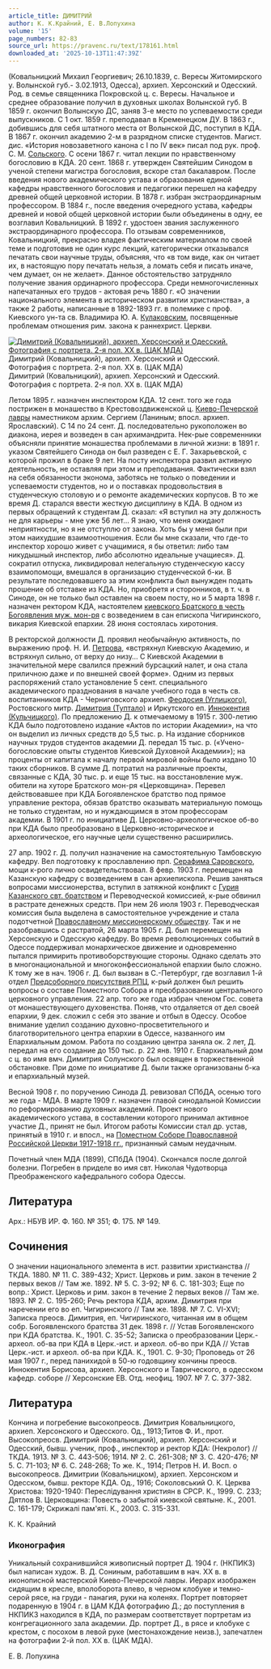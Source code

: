 ```yaml
---
article_title: ДИМИТРИЙ
author: К. К.Крайний, Е. В.Лопухина
volume: '15'
page_numbers: 82-83
source_url: https://pravenc.ru/text/178161.html
downloaded_at: '2025-10-13T11:47:39Z'
---
```


(Ковальницкий Михаил Георгиевич; 26.10.1839, с. Вересы Житомирского у. Волынской губ.- 3.02.1913, Одесса), архиеп. Херсонский и Одесский. Род. в семье священника Покровской ц. с. Вересы. Начальное и среднее образование получил в духовных школах Волынской губ. В 1859 г. окончил Волынскую ДС, заняв 3-е место по успеваемости среди выпускников. С 1 окт. 1859 г. преподавал в Кременецком ДУ. В 1863 г., добившись для себя штатного места от Волынской ДС, поступил в КДА. В 1867 г. окончил академию 2-м в разрядном списке студентов. Магист. дис. «История новозаветного канона с I по IV век» писал под рук. проф. С. М. [Сольского](https://pravenc.ru/text/Сольского.html). С осени 1867 г. читал лекции по нравственному богословию в КДА. 20 сент. 1868 г. утвержден Святейшим Синодом в ученой степени магистра богословия, вскоре стал бакалавром. После введения нового академического устава и образования единой кафедры нравственного богословия и педагогики перешел на кафедру древней общей церковной истории. В 1878 г. избран экстраординарным профессором. В 1884 г., после введения очередного устава, кафедры древней и новой общей церковной истории были объединены в одну, ее возглавил Ковальницкий. В 1892 г. удостоен звания заслуженного экстраординарного профессора. По отзывам современников, Ковальницкий, прекрасно владея фактическим материалом по своей теме и подготовив не один курс лекций, категорически отказывался печатать свои научные труды, объясняя, что «в том виде, как он читает их, в настоящую пору печатать нельзя, а ломать себя и писать иначе, чем думает, он не желает». Данное обстоятельство затрудняло получение звания ординарного профессора. Среди немногочисленных напечатанных его трудов - актовая речь 1880 г. «О значении национального элемента в историческом развитии христианства», а также 2 работы, написанные в 1892-1893 гг. в полемике с проф. Киевского ун-та св. Владимира Ю. А. [Кулаковским](https://pravenc.ru/text/Кулаковским.html), посвященные проблемам отношения рим. закона к раннехрист. Церкви.

[![Димитрий (Ковальницкий), архиеп. Херсонский и Одесский. Фотография с портрета. 2-я пол. ХХ в. (ЦАК МДА)](https://pravenc.ru/data/479/483/1234/i200.jpg "Кликните для увеличения картинки")](https://pravenc.ru/data/479/483/1234/i400.jpg)Димитрий (Ковальницкий), архиеп. Херсонский и Одесский. Фотография с портрета. 2-я пол. ХХ в. (ЦАК МДА)  
Димитрий (Ковальницкий), архиеп. Херсонский и Одесский. Фотография с портрета. 2-я пол. ХХ в. (ЦАК МДА)

Летом 1895 г. назначен инспектором КДА. 12 сент. того же года пострижен в монашество в Крестовоздвиженской ц. [Киево-Печерской лавры](<https://pravenc.ru/text/Киево-Печерская лавра.html>) наместником архим. Сергием (Ланиным; впосл. архиеп. Ярославский). С 14 по 24 сент. Д. последовательно рукоположен во диакона, иерея и возведен в сан архимандрита. Нек-рые современники объясняли принятие монашества проблемами в личной жизни: в 1891 г. указом Святейшего Синода он был разведен с Е. Г. Захарьевской, с которой прожил в браке 9 лет. На посту инспектора развил активную деятельность, не оставляя при этом и преподавания. Фактически взял на себя обязанности эконома, заботясь не только о поведении и успеваемости студентов, но и о поставках продовольствия в студенческую столовую и о ремонте академических корпусов. В то же время Д. старался ввести жесткую дисциплину в КДА. В одном из первых обращений к студентам Д. сказал: «Я вступил на эту должность не для карьеры - мне уже 56 лет… Я знаю, что меня ожидают неприятности, но я не отступлю от закона. Хоть бы у меня были при этом наихудшие взаимоотношения. Если бы мне сказали, что где-то инспектор хорошо живет с учащимися, я бы ответил: либо там никудышный инспектор, либо абсолютно идеальные учащиеся». Д. сократил отпуска, ликвидировал нелегальную студенческую кассу взаимопомощи, вмешался в организацию студенческой б-ки. В результате последовавшего за этим конфликта был вынужден подать прошение об отставке из КДА. Но, приобретя и сторонников, в т. ч. в Синоде, он не только был оставлен на своем посту, но и 5 марта 1898 г. назначен ректором КДА, настоятелем [киевского Братского в честь Богоявления муж. мон-ря](<https://pravenc.ru/text/киевского Братского в честь Богоявления муж  мон-ря.html>) с возведением в сан епископа Чигиринского, викария Киевской епархии. 28 июня состоялась хиротония.

В ректорской должности Д. проявил необычайную активность, по выражению проф. Н. И. [Петрова](https://pravenc.ru/text/Петрова.html), «встряхнул Киевскую Академию, и встряхнул сильно, от верху до низу… С Киевской Академии в значительной мере свалился прежний бурсацкий налет, и она стала приличною даже и по внешней своей форме». Одним из первых распоряжений стало установление 5 сент. специального академического празднования в начале учебного года в честь св. воспитанников КДА - Черниговского архиеп. [Феодосия (Углицкого)](<https://pravenc.ru/text/Феодосия (Углицкого).html>), Ростовского митр. [Димитрия (Туптало)](https://pravenc.ru/text/Димитрий.html) и Иркутского еп. [Иннокентия (Кульчицкого)](https://pravenc.ru/text/Иннокентий.html). По предложению Д. к отмечаемому в 1915 г. 300-летию КДА было подготовлено издание «Актов по истории Академии», на что он выделил из личных средств до 5,5 тыс. р. На издание сборников научных трудов студентов академии Д. передал 15 тыс. р. («Учено-богословские опыты студентов Киевской Духовной Академии»); на проценты от капитала к началу первой мировой войны было издано 10 таких сборников. В сумме Д. потратил на различные проекты, связанные с КДА, 30 тыс. р. и еще 15 тыс. на восстановление муж. обители на хуторе Братского мон-ря «Церковщина». Перевел действовавшее при КДА Богоявленское братство под прямое управление ректора, обязав братство оказывать материальную помощь не только студентам, но и нуждающимся в этом профессорам академии. В 1901 г. по инициативе Д. Церковно-археологическое об-во при КДА было преобразовано в Церковно-историческое и археологическое, его научные цели существенно расширились.

27 апр. 1902 г. Д. получил назначение на самостоятельную Тамбовскую кафедру. Вел подготовку к прославлению прп. [Серафима Саровского](<https://pravenc.ru/text/Серафим Саровский.html>), мощи к-рого лично освидетельствовал. 8 февр. 1903 г. перемещен на Казанскую кафедру с возведением в сан архиепископа. Решив заняться вопросами миссионерства, вступил в затяжной конфликт с [Гурия Казанского свт. братством](<https://pravenc.ru/text/Гурия Казанского свт  братством.html>) и Переводческой комиссией, к-рые обвинил в растрате денежных средств. При нем 26 июля 1903 г. Переводческая комиссия была выделена в самостоятельное учреждение и стала подотчетной [Православному миссионерскому обществу](<https://pravenc.ru/text/Православному миссионерскому обществу.html>). Так и не разобравшись с растратой, 26 марта 1905 г. Д. был перемещен на Херсонскую и Одесскую кафедру. Во время революционных событий в Одессе поддерживал монархическое движение и одновременно пытался примирить противоборствующие стороны. Однако сделать это в многонациональной и многоконфессиональной епархии было сложно. К тому же в нач. 1906 г. Д. был вызван в С.-Петербург, где возглавил 1-й отдел [Предсоборного присутствия РПЦ](<https://pravenc.ru/text/Предсоборного присутствия РПЦ.html>), к-рый должен был решить вопросы о составе Поместного Собора и преобразовании центрального церковного управления. 22 апр. того же года избран членом Гос. совета от монашествующего духовенства. Поняв, что отдаляется от дел своей епархии, 9 дек. сложил с себя это звание и отбыл в Одессу. Особое внимание уделил созданию духовно-просветительного и благотворительного центра епархии в Одессе, названного им Епархиальным домом. Работа по созданию центра заняла ок. 2 лет, Д. передал на его создание до 150 тыс. р. 22 янв. 1910 г. Епархиальный дом с ц. во имя вмч. Димитрия Солунского был освящен в торжественной обстановке. При доме по инициативе Д. были также организованы б-ка и епархиальный музей.

Весной 1908 г. по поручению Синода Д. ревизовал СПбДА, осенью того же года - МДА. В марте 1909 г. назначен главой синодальной Комиссии по реформированию духовных академий. Проект нового академического устава, в составлении которого принимал активное участие Д., принят не был. Итогом работы Комиссии стал др. устав, принятый в 1910 г. и впосл., на [Поместном Соборе Православной Российской Церкви 1917-1918 гг.](<https://pravenc.ru/text/Поместный Собор Православной Российской Церкви 1917-1918 гг .html>), признанный самым неудачным.

Почетный член МДА (1899), СПбДА (1904). Скончался после долгой болезни. Погребен в приделе во имя свт. Николая Чудотворца Преображенского кафедрального собора Одессы.

## Литература

Арх.: НБУВ ИР. Ф. 160. № 351; Ф. 175. № 149.

## Сочинения

О значении национального элемента в ист. развитии христианства // ТКДА. 1880. № 11. С. 389-432; Христ. Церковь и рим. закон в течение 2 первых веков // Там же. 1892. № 5. С. 3-92; № 6. С. 181-303; Еще по вопр.: Христ. Церковь и рим. закон в течение 2 первых веков // Там же. 1893. № 2. С. 195-260; Речь ректора КДА, архим. Димитрия при наречении его во еп. Чигиринского // Там же. 1898. № 7. С. VI-XVI; Записка преосв. Димитрия, еп. Чигиринского, читанная им в общем собр. Богоявленского братства 31 дек. 1898 г. // Устав Богоявленского при КДА братства. К., 1901. С. 35-52; Записка о преобразовании Церк.-археол. об-ва при КДА в Церк.-ист. и археол. об-во при КДА // Устав Церк.-ист. и археол. об-ва при КДА. К., 1901. С. 9-30; Проповедь от 26 мая 1907 г., перед панихидой в 50-ю годовщину кончины преосв. Иннокентия Борисова, архиеп. Херсонского и Таврического, в одесском кафедр. соборе // Херсонские ЕВ. Отд. неофиц. 1907. № 7. С. 377-382.

## Литература

Кончина и погребение высокопреосв. Димитрия Ковальницкого, архиеп. Херсонского и Одесского. Од., 1913;Титов Ф. И., прот. Высокопреосв. Димитрий (Ковальницкий), архиеп. Херсонский и Одесский, бывш. ученик, проф., инспектор и ректор КДА: (Некролог) // ТКДА. 1913. № 3. С. 443-506; 1914. № 2. С. 261-308; № 3. С. 420-476; № 5. С. 71-103; № 6. С. 248-268; То же. К., 1914; Петров Н. И. Восп. о высокопреосв. Димитрии (Ковальницком), архиеп. Херсонском и Одесском, бывш. ректоре КДА. Од., 1916; Соколовський О. К. Церква Христова: 1920-1940: Переслiдування християн в СРСР. К., 1999. С. 233; Дятлов В. Церковщина: Повесть о забытой киевской святыне. К., 2001. С. 161-179; Скрижалi пам'ятi. К., 2003. С. 315-331.

К. К.  Крайний 

### Иконография

Уникальный сохранившийся живописный портрет Д. 1904 г. (НКПИКЗ) был написан худож. В. Д. Сониным, работавшим в нач. ХХ в. в иконописной мастерской Киево-Печерской лавры. Иерарх изображен сидящим в кресле, вполоборота влево, в черном клобуке и темно-серой рясе, на груди - панагия, руки на коленях. Портрет повторяет подаренную в 1904 г. в ЦАМ КДА фотографию Д.; до поступления в НКПИКЗ находился в КДА, по размерам соответствует портретам из конгрегационного зала академии. Др. портрет Д., в рясе и клобуке с крестом, с посохом в левой руке (местонахождение неизв.), запечатлен на фотографии 2-й пол. XX в. (ЦАК МДА).

Е. В.  Лопухина
